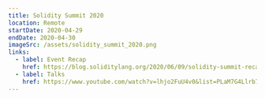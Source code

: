 ```yaml
---
title: Solidity Summit 2020
location: Remote
startDate: 2020-04-29
endDate: 2020-04-30
imageSrc: /assets/solidity_summit_2020.png
links:
  - label: Event Recap
    href: https://blog.soliditylang.org/2020/06/09/solidity-summit-recap/
  - label: Talks
    href: https://www.youtube.com/watch?v=lhjo2FuU4v0&list=PLaM7G4Llrb7xlGxwlYGTy1T-GHpytE3RC
---
```

